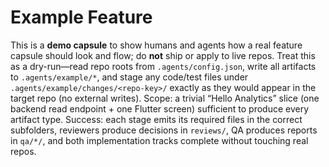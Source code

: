 # Example Feature

This is a **demo capsule** to show humans and agents how a real feature capsule should look and flow; do **not** ship or apply to live repos. Treat this as a dry-run—read repo roots from `.agents/config.json`, write all artifacts to `.agents/example/*`, and stage any code/test files under `.agents/example/changes/<repo-key>/` exactly as they would appear in the target repo (no external writes). Scope: a trivial “Hello Analytics” slice (one backend read endpoint + one Flutter screen) sufficient to produce every artifact type. Success: each stage emits its required files in the correct subfolders, reviewers produce decisions in `reviews/`, QA produces reports in `qa/*/`, and both implementation tracks complete without touching real repos.
